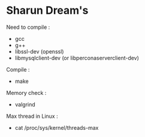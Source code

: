 # Sharun Dream's

Need to compile :
- gcc
- g++
- libssl-dev (openssl)
- libmysqlclient-dev (or libperconaserverclient-dev)

Compile :
- make

Memory check :
- valgrind

Max thread in Linux :
- cat /proc/sys/kernel/threads-max


